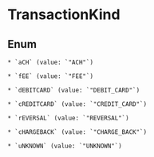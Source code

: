 
# TransactionKind

## Enum


    * `aCH` (value: `"ACH"`)

    * `fEE` (value: `"FEE"`)

    * `dEBITCARD` (value: `"DEBIT_CARD"`)

    * `cREDITCARD` (value: `"CREDIT_CARD"`)

    * `rEVERSAL` (value: `"REVERSAL"`)

    * `cHARGEBACK` (value: `"CHARGE_BACK"`)

    * `uNKNOWN` (value: `"UNKNOWN"`)




